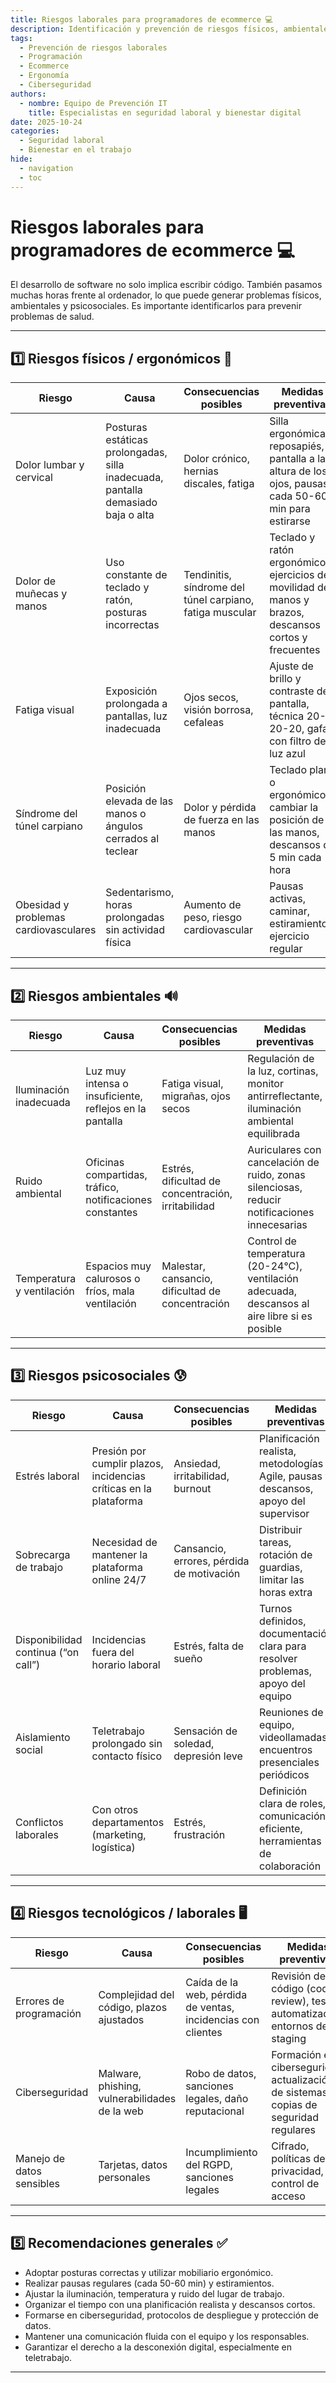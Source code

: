 ```yaml
---
title: Riesgos laborales para programadores de ecommerce 💻
description: Identificación y prevención de riesgos físicos, ambientales, psicosociales y tecnológicos en el desarrollo de software de comercio electrónico.
tags:
  - Prevención de riesgos laborales
  - Programación
  - Ecommerce
  - Ergonomía
  - Ciberseguridad
authors:
  - nombre: Equipo de Prevención IT
    title: Especialistas en seguridad laboral y bienestar digital
date: 2025-10-24
categories:
  - Seguridad laboral
  - Bienestar en el trabajo
hide:
  - navigation
  - toc
---
```


# Riesgos laborales para programadores de ecommerce 💻

El desarrollo de software no solo implica escribir código. También pasamos muchas horas frente al ordenador, lo que puede generar problemas físicos, ambientales y psicosociales. Es importante identificarlos para prevenir problemas de salud.

---

## 1️⃣ Riesgos físicos / ergonómicos 👀

| **Riesgo** | **Causa** | **Consecuencias posibles** | **Medidas preventivas** |
|-------------|------------|-----------------------------|--------------------------|
| Dolor lumbar y cervical | Posturas estáticas prolongadas, silla inadecuada, pantalla demasiado baja o alta | Dolor crónico, hernias discales, fatiga | Silla ergonómica, reposapiés, pantalla a la altura de los ojos, pausas cada 50-60 min para estirarse |
| Dolor de muñecas y manos | Uso constante de teclado y ratón, posturas incorrectas | Tendinitis, síndrome del túnel carpiano, fatiga muscular | Teclado y ratón ergonómicos, ejercicios de movilidad de manos y brazos, descansos cortos y frecuentes |
| Fatiga visual | Exposición prolongada a pantallas, luz inadecuada | Ojos secos, visión borrosa, cefaleas | Ajuste de brillo y contraste de pantalla, técnica 20-20-20, gafas con filtro de luz azul |
| Síndrome del túnel carpiano | Posición elevada de las manos o ángulos cerrados al teclear | Dolor y pérdida de fuerza en las manos | Teclado plano o ergonómico, cambiar la posición de las manos, descansos de 5 min cada hora |
| Obesidad y problemas cardiovasculares | Sedentarismo, horas prolongadas sin actividad física | Aumento de peso, riesgo cardiovascular | Pausas activas, caminar, estiramientos, ejercicio regular |

---

## 2️⃣ Riesgos ambientales 🔊

| **Riesgo** | **Causa** | **Consecuencias posibles** | **Medidas preventivas** |
|-------------|------------|-----------------------------|--------------------------|
| Iluminación inadecuada | Luz muy intensa o insuficiente, reflejos en la pantalla | Fatiga visual, migrañas, ojos secos | Regulación de la luz, cortinas, monitor antirreflectante, iluminación ambiental equilibrada |
| Ruido ambiental | Oficinas compartidas, tráfico, notificaciones constantes | Estrés, dificultad de concentración, irritabilidad | Auriculares con cancelación de ruido, zonas silenciosas, reducir notificaciones innecesarias |
| Temperatura y ventilación | Espacios muy calurosos o fríos, mala ventilación | Malestar, cansancio, dificultad de concentración | Control de temperatura (20-24°C), ventilación adecuada, descansos al aire libre si es posible |

---

## 3️⃣ Riesgos psicosociales 😰

| **Riesgo** | **Causa** | **Consecuencias posibles** | **Medidas preventivas** |
|-------------|------------|-----------------------------|--------------------------|
| Estrés laboral | Presión por cumplir plazos, incidencias críticas en la plataforma | Ansiedad, irritabilidad, burnout | Planificación realista, metodologías Agile, pausas y descansos, apoyo del supervisor |
| Sobrecarga de trabajo | Necesidad de mantener la plataforma online 24/7 | Cansancio, errores, pérdida de motivación | Distribuir tareas, rotación de guardias, limitar las horas extra |
| Disponibilidad continua (“on call”) | Incidencias fuera del horario laboral | Estrés, falta de sueño | Turnos definidos, documentación clara para resolver problemas, apoyo del equipo |
| Aislamiento social | Teletrabajo prolongado sin contacto físico | Sensación de soledad, depresión leve | Reuniones de equipo, videollamadas, encuentros presenciales periódicos |
| Conflictos laborales | Con otros departamentos (marketing, logística) | Estrés, frustración | Definición clara de roles, comunicación eficiente, herramientas de colaboración |

---

## 4️⃣ Riesgos tecnológicos / laborales 🖥️

| **Riesgo** | **Causa** | **Consecuencias posibles** | **Medidas preventivas** |
|-------------|------------|-----------------------------|--------------------------|
| Errores de programación | Complejidad del código, plazos ajustados | Caída de la web, pérdida de ventas, incidencias con clientes | Revisión de código (code review), tests automatizados, entornos de staging |
| Ciberseguridad | Malware, phishing, vulnerabilidades de la web | Robo de datos, sanciones legales, daño reputacional | Formación en ciberseguridad, actualización de sistemas, copias de seguridad regulares |
| Manejo de datos sensibles | Tarjetas, datos personales | Incumplimiento del RGPD, sanciones legales | Cifrado, políticas de privacidad, control de acceso |

---

## 5️⃣ Recomendaciones generales ✅

- Adoptar posturas correctas y utilizar mobiliario ergonómico.  
- Realizar pausas regulares (cada 50-60 min) y estiramientos.  
- Ajustar la iluminación, temperatura y ruido del lugar de trabajo.  
- Organizar el tiempo con una planificación realista y descansos cortos.  
- Formarse en ciberseguridad, protocolos de despliegue y protección de datos.  
- Mantener una comunicación fluida con el equipo y los responsables.  
- Garantizar el derecho a la desconexión digital, especialmente en teletrabajo.

---
